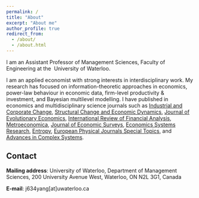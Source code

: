 ```yaml
---
permalink: /
title: "About"
excerpt: "About me"
author_profile: true
redirect_from: 
  - /about/
  - /about.html
---
```


I am an Assistant Professor of Management Sciences, Faculty of Engineering at the  University of Waterloo. 

I am an applied economist with strong interests in interdisciplinary work. My research has focused on information-theoretic approaches in economics, power-law behaviour in economic data, firm-level productivity & investment, and Bayesian multilevel modelling. I have published in economics and multidisciplinary science journals such as [Industrial and Corporate Change](https://academic.oup.com/icc), [Structural Change and Economic Dynamics](https://www.sciencedirect.com/journal/structural-change-and-economic-dynamics), [Journal of Evolutionary Economics](https://www.springer.com/journal/191), [International Review of Financial Analysis](https://www.sciencedirect.com/journal/international-review-of-financial-analysis), [Metroeconomica](https://onlinelibrary.wiley.com/journal/1467999x), [Journal of Economic Surveys](https://onlinelibrary.wiley.com/journal/14676419), [Economics Systems Research](https://www.tandfonline.com/toc/cesr20/current), [Entropy](https://www.mdpi.com/journal/entropy), [European Physical Journals Special Topics](https://www.springer.com/journal/11734), and [Advances in Complex Systems](https://www.worldscientific.com/worldscinet/acs).


Contact
------
**Mailing address**: University of Waterloo, Department of Management Sciences, 200 University Avenue West, Waterloo, ON   N2L 3G1, Canada

**E-mail**: j634yang[at]uwaterloo.ca
